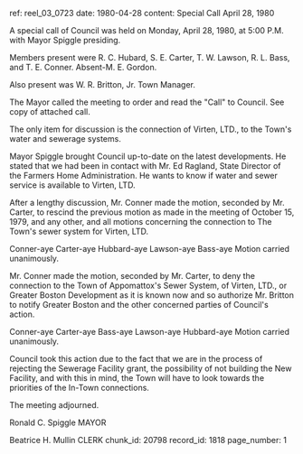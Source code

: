 ref: reel_03_0723
date: 1980-04-28
content: Special Call
April 28, 1980

A special call of Council was held on Monday, April 28, 1980, at 5:00 P.M. with Mayor Spiggle presiding.

Members present were R. C. Hubard, S. E. Carter, T. W. Lawson, R. L. Bass, and T. E. Conner. Absent-M. E. Gordon.

Also present was W. R. Britton, Jr. Town Manager.

The Mayor called the meeting to order and read the "Call" to Council. See copy of attached call.

The only item for discussion is the connection of Virten, LTD., to the Town's water and sewerage systems.

Mayor Spiggle brought Council up-to-date on the latest developments. He stated that we had been in contact with Mr. Ed Ragland, State Director of the Farmers Home Administration. He wants to know if water and sewer service is available to Virten, LTD.

After a lengthy discussion, Mr. Conner made the motion, seconded by Mr. Carter, to rescind the previous motion as made in the meeting of October 15, 1979, and any other, and all motions concerning the connection to The Town's sewer system for Virten, LTD.

Conner-aye Carter-aye Hubbard-aye Lawson-aye Bass-aye
Motion carried unanimously.

Mr. Conner made the motion, seconded by Mr. Carter, to deny the connection to the Town of Appomattox's Sewer System, of Virten, LTD., or Greater Boston Development as it is known now and so authorize Mr. Britton to notify Greater Boston and the other concerned parties of Council's action.

Conner-aye Carter-aye Bass-aye Lawson-aye Hubbard-aye
Motion carried unanimously.

Council took this action due to the fact that we are in the process of rejecting the Sewerage Facility grant, the possibility of not building the New Facility, and with this in mind, the Town will have to look towards the priorities of the In-Town connections.

The meeting adjourned.

Ronald C. Spiggle MAYOR

Beatrice H. Mullin CLERK
chunk_id: 20798
record_id: 1818
page_number: 1

